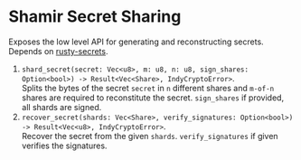 # Shamir Secret Sharing
Exposes the low level API for generating and reconstructing secrets. Depends on [rusty-secrets](https://github.com/SpinResearch/RustySecrets).

1. `shard_secret(secret: Vec<u8>, m: u8, n: u8, sign_shares: Option<bool>) -> Result<Vec<Share>, IndyCryptoError>`.  
Splits the bytes of the secret `secret` in `n` different shares and `m-of-n` shares are required to reconstitute the secret. `sign_shares` if provided, all shards are signed.  
1. `recover_secret(shards: Vec<Share>, verify_signatures: Option<bool>) -> Result<Vec<u8>, IndyCryptoError>`.  
Recover the secret from the given `shards`. `verify_signatures` if given verifies the signatures.
